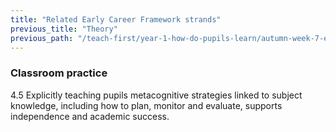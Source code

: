 ```yaml
---
title: "Related Early Career Framework strands"
previous_title: "Theory"
previous_path: "/teach-first/year-1-how-do-pupils-learn/autumn-week-7-ect-theory"
---
```


### Classroom practice

4.5 Explicitly teaching pupils metacognitive strategies linked to subject knowledge, including how to plan, monitor and evaluate, supports independence and academic success.
